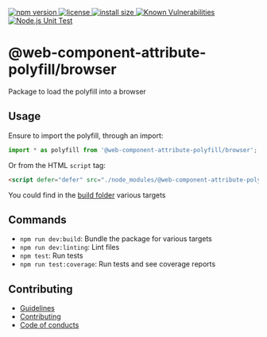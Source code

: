 <p>
    <a href="https://www.npmjs.com/package/@web-component-attribute-polyfill/browser">
    <img src="https://img.shields.io/npm/v/@web-component-attribute-polyfill/browser" alt="npm version">
  </a>

  <a href="https://github.com/rochejul/web-component-attribute-polyfill/blob/main/LICENSE">
    <img src="https://img.shields.io/npm/l/@web-component-attribute-polyfill/browser.svg" alt="license">
  </a>

  <a href="https://packagephobia.now.sh/result?p=@web-component-attribute-polyfill/browser">
    <img src="https://packagephobia.now.sh/badge?p=@web-component-attribute-polyfill/browser" alt="install size">
  </a>

  <a href="https://snyk.io/test/github/rochejul/web-component-attribute-polyfill">
    <img src="https://snyk.io/test/github/rochejul/web-component-attribute-polyfill/badge.svg?targetFile=packages/browser/package.json" alt="Known Vulnerabilities">
  </a>

  <a href="https://github.com/rochejul/web-component-attribute-polyfill/actions/workflows/node.js.yml">
    <img src="https://github.com/rochejul/web-component-attribute-polyfill/actions/workflows/node.js.yml/badge.svg" alt="Node.js Unit Test">
  </a>
</p>

# @web-component-attribute-polyfill/browser

Package to load the polyfill into a browser

## Usage

Ensure to import the polyfill, through an import:

```js
import * as polyfill from '@web-component-attribute-polyfill/browser';
```

Or from the HTML `script` tag:

```html
<script defer="defer" src="./node_modules/@web-component-attribute-polyfill/browser/build/bundle.js">
```

You could find in the [build folder](./build/) various targets

## Commands

- `npm run dev:build`: Bundle the package for various targets
- `npm run dev:linting`: Lint files
- `npm test`: Run tests
- `npm run test:coverage`: Run tests and see coverage reports

## Contributing

- [Guidelines](../../docs/GUIDELINES.md)
- [Contributing](../../docs/CONTRIBUTING.md)
- [Code of conducts](../../docs/CODE_OF_CONDUCTS.md)
